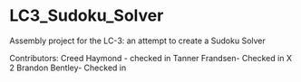 # LC3_Sudoku_Solver
Assembly project for the LC-3: an attempt to create a Sudoku Solver

Contributors:
Creed Haymond - checked in
Tanner Frandsen- Checked in X 2
Brandon Bentley- Checked in



